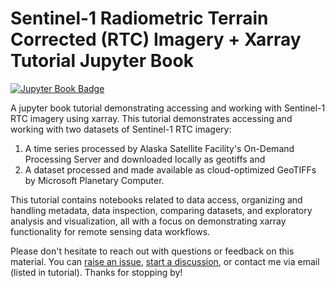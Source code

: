# Sentinel-1 Radiometric Terrain Corrected (RTC) Imagery + Xarray Tutorial Jupyter Book 
[![Jupyter Book Badge](https://jupyterbook.org/badge.svg)](https://e-marshall.github.io/sentinel1_rtc)

A jupyter book tutorial demonstrating accessing and working with Sentinel-1 RTC imagery using xarray. 
This tutorial demonstrates accessing and working with two datasets of Sentinel-1 RTC imagery: 
1) A time series processed by Alaska Satellite Facility's On-Demand Processing Server and downloaded locally as geotiffs and 
2) A dataset processed and made available as cloud-optimized GeoTIFFs by Microsoft Planetary Computer.

This tutorial contains notebooks related to data access, organizing and handling metadata, data inspection, comparing datasets, and exploratory analysis and visualization, all with a focus on demonstrating xarray functionality for remote sensing data workflows. 

Please don't hesitate to reach out with questions or feedback on this material. You can [raise an issue](https://github.com/e-marshall/sentinel1_rtc/issues), [start a discussion](https://github.com/e-marshall/sentinel1_rtc/discussions), or contact me via email (listed in tutorial). Thanks for stopping by! 

